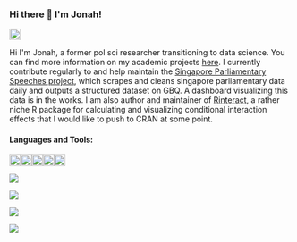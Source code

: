 ### Hi there 👋 I'm Jonah!
<a href="https://www.linkedin.com/in/jonahfoong/"><img src="https://img.shields.io/badge/LinkedIn-0077B5?style=for-the-badge&logo=linkedin&logoColor=white" height="20"></a>

Hi I'm Jonah, a former pol sci researcher transitioning to data science. You can find more information on my academic projects [here](https://jonfoong.github.io/). I currently contribute regularly to and help maintain the [Singapore Parliamentary Speeches project](https://github.com/jeremychia/singapore-parliament-speeches), which scrapes and cleans singapore parliamentary data daily and outputs a structured dataset on GBQ. A dashboard visualizing this data is in the works. I am also author and maintainer of [Rinteract](https://github.com/jonfoong/Rinteract), a rather niche R package for calculating and visualizing conditional interaction effects that I would like to push to CRAN at some point.

#### Languages and Tools:
<img src="https://img.shields.io/badge/R-276DC3?style=for-the-badge&logo=r&logoColor=white" height="20" /><img src="https://img.shields.io/badge/Python-FFD43B?style=for-the-badge&logo=python&logoColor=blue" height="20"/><img src = "https://img.shields.io/badge/-SQL-000?&logo=MySQL&logoColor=4479A1" height ="20"/><img src="https://img.shields.io/badge/Google_Cloud-4285F4?style=for-the-badge&logo=google-cloud&logoColor=white" height="20" /><img src="https://img.shields.io/badge/Docker-2CA5E0?style=for-the-badge&logo=docker&logoColor=white" height="20" />


![](https://github-readme-stats.vercel.app/api?username=jonfoong)

![](https://github-readme-stats.vercel.app/api/top-langs/?username=jonfoong)

![](https://github-profile-summary-cards.vercel.app/api/cards/profile-details?username=jonfoong)

![](https://github-readme-streak-stats.herokuapp.com/?user=jonfoong)

